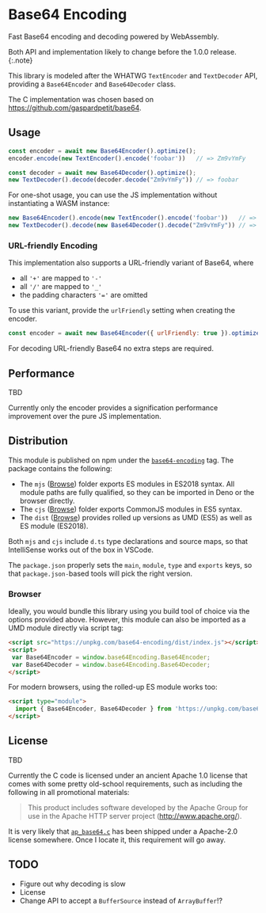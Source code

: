 # Base64 Encoding

Fast Base64 encoding and decoding powered by WebAssembly.

Both API and implementation likely to change before the 1.0.0 release.
{:.note}

This library is modeled after the WHATWG `TextEncoder` and `TextDecoder` API,
providing a `Base64Encoder` and `Base64Decoder` class.

The C implementation was chosen based on <https://github.com/gaspardpetit/base64>.


## Usage

```js
const encoder = await new Base64Encoder().optimize();
encoder.encode(new TextEncoder().encode('foobar'))   // => Zm9vYmFy

const decoder = await new Base64Decoder().optimize();
new TextDecoder().decode(decoder.decode("Zm9vYmFy")) // => foobar
```

For one-shot usage, you can use the JS implementation without instantiating a WASM instance:

```js
new Base64Encoder().encode(new TextEncoder().encode('foobar'))   // => Zm9vYmFy
new TextDecoder().decode(new Base64Decoder().decode("Zm9vYmFy")) // => foobar
```

### URL-friendly Encoding
This implementation also supports a URL-friendly variant of Base64, where

- all `'+'` are mapped to `'-'`
- all `'/'` are mapped to `'_'`
- the padding characters `'='` are omitted

To use this variant, provide the `urlFriendly` setting when creating the encoder.

```js
const encoder = await new Base64Encoder({ urlFriendly: true }).optimize();
```

For decoding URL-friendly Base64 no extra steps are required.


## Performance

TBD

Currently only the encoder provides a signification performance improvement over the pure JS implementation.


## Distribution

This module is published on npm under the [`base64-encoding`](https://www.npmjs.com/package/base64-encoding) tag. 
The package contains the following:

- The `mjs` ([Browse](https://unpkg.com/browse/base64-encoding/mjs/)) folder exports ES modules in ES2018 syntax.
All module paths are fully qualified, so they can be imported in Deno or the browser directly.
- The `cjs` ([Browse](https://unpkg.com/browse/base64-encoding/cjs/)) folder exports CommonJS modules in ES5 syntax.
- The `dist` ([Browse](https://unpkg.com/browse/base64-encoding/dist/)) provides rolled up versions as UMD (ES5) as well as ES module (ES2018).

Both `mjs` and `cjs` include `d.ts` type declarations and source maps, so that IntelliSense works out of the box in VSCode.

The `package.json` properly sets the `main`, `module`, `type` and `exports` keys, so that `package.json-`based tools will pick the right version.

### Browser
Ideally, you would bundle this library using you build tool of choice via the options provided above.
However, this module can also be imported as a UMD module directly via script tag:

```html
<script src="https://unpkg.com/base64-encoding/dist/index.js"></script>
<script>
 var Base64Encoder = window.base64Encoding.Base64Encoder; 
 var Base64Decoder = window.base64Encoding.Base64Decoder;
</script>
```

For modern browsers, using the rolled-up ES module works too:

```html
<script type="module">
  import { Base64Encoder, Base64Decoder } from 'https://unpkg.com/base64-encoding/dist/module.js'
</script>
```


## License

TBD

Currently the C code is licensed under an ancient Apache 1.0 license that comes with some pretty old-school requirements, such as including the following in all promotional materials:

> This product includes software 
> developed by the Apache Group for use in the Apache HTTP server project 
> (http://www.apache.org/).

It is very likely that [`ap_base64.c`](https://github.com/dhamidi/apache-httpd-1.3.42/blob/master/src/ap/ap_base64.c) has been shipped under a Apache-2.0 license somewhere. 
Once I locate it, this requirement will go away.

## TODO

- Figure out why decoding is slow
- License
- Change API to accept a `BufferSource` instead of `ArrayBuffer`!?

